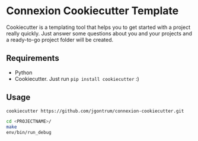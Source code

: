 # Connexion Cookiecutter Template

Cookiecutter is a templating tool that helps you to get started with a project really quickly. Just answer some questions about you and your projects and a ready-to-go project folder will be created.

## Requirements

- Python
- Cookiecutter. Just run ```pip install cookiecutter``` :)

## Usage

```bash
cookiecutter https://github.com/jgontrum/connexion-cookiecutter.git

cd <PROJECTNAME>/
make
env/bin/run_debug
```
